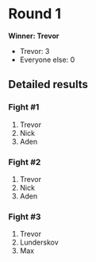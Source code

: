# Round 1 #
**Winner: Trevor**

* Trevor: 3
* Everyone else: 0

## Detailed results ##

### Fight #1 ###
1. Trevor
2. Nick
3. Aden

### Fight #2 ###
1. Trevor
2. Nick
3. Aden

### Fight #3 ###
1. Trevor
2. Lunderskov
3. Max

